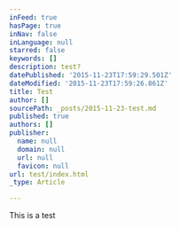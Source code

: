 ```yaml
---
inFeed: true
hasPage: true
inNav: false
inLanguage: null
starred: false
keywords: []
description: test?
datePublished: '2015-11-23T17:59:29.501Z'
dateModified: '2015-11-23T17:59:26.861Z'
title: Test
author: []
sourcePath: _posts/2015-11-23-test.md
published: true
authors: []
publisher:
  name: null
  domain: null
  url: null
  favicon: null
url: test/index.html
_type: Article

---
```

This is a test